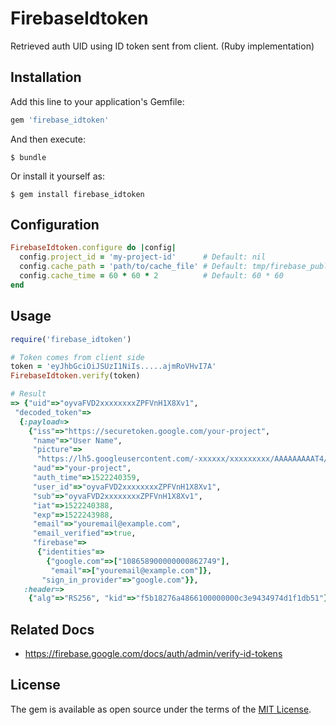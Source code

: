 # FirebaseIdtoken

Retrieved auth UID using ID token sent from client. (Ruby implementation)

## Installation

Add this line to your application's Gemfile:

```ruby
gem 'firebase_idtoken'
```

And then execute:

    $ bundle

Or install it yourself as:

    $ gem install firebase_idtoken

## Configuration

```ruby
FirebaseIdtoken.configure do |config|
  config.project_id = 'my-project-id'      # Default: nil
  config.cache_path = 'path/to/cache_file' # Default: tmp/firebase_public_key
  config.cache_time = 60 * 60 * 2          # Default: 60 * 60
end
```

## Usage

```ruby
require('firebase_idtoken')

# Token comes from client side
token = 'eyJhbGciOiJSUzI1NiIs.....ajmRoVHvI7A'
FirebaseIdtoken.verify(token)

# Result
=> {"uid"=>"oyvaFVD2xxxxxxxxZPFVnH1X8Xv1",
 "decoded_token"=>
  {:payload=>
    {"iss"=>"https://securetoken.google.com/your-project",
     "name"=>"User Name",
     "picture"=>
      "https://lh5.googleusercontent.com/-xxxxxx/xxxxxxxxx/AAAAAAAAAT4/xxxxxxx/photo.jpg",
     "aud"=>"your-project",
     "auth_time"=>1522240359,
     "user_id"=>"oyvaFVD2xxxxxxxxZPFVnH1X8Xv1",
     "sub"=>"oyvaFVD2xxxxxxxxZPFVnH1X8Xv1",
     "iat"=>1522240388,
     "exp"=>1522243988,
     "email"=>"youremail@example.com",
     "email_verified"=>true,
     "firebase"=>
      {"identities"=>
        {"google.com"=>["108658900000000862749"],
         "email"=>["youremail@example.com"]},
       "sign_in_provider"=>"google.com"}},
   :header=>
    {"alg"=>"RS256", "kid"=>"f5b18276a4866100000000c3e9434974d1f1db51"}}}
```

## Related Docs
- https://firebase.google.com/docs/auth/admin/verify-id-tokens



## License

The gem is available as open source under the terms of the [MIT License](https://opensource.org/licenses/MIT).
